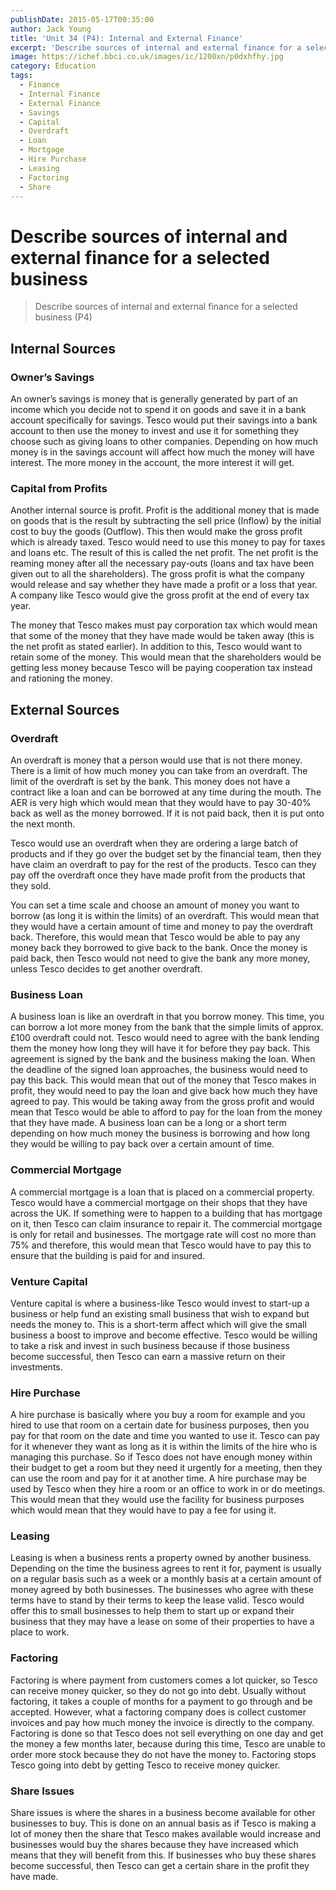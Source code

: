 ```yaml
---
publishDate: 2015-05-17T00:35:00
author: Jack Young
title: 'Unit 34 (P4): Internal and External Finance'
excerpt: 'Describe sources of internal and external finance for a selected business.'
image: https://ichef.bbci.co.uk/images/ic/1200xn/p0dxhfhy.jpg
category: Education
tags:
  - Finance
  - Internal Finance
  - External Finance
  - Savings
  - Capital
  - Overdraft
  - Loan
  - Mortgage
  - Hire Purchase
  - Leasing
  - Factoring
  - Share
---
```


# Describe sources of internal and external finance for a selected business

> Describe sources of internal and external finance for a selected business (P4)

## Internal Sources

### Owner’s Savings

An owner’s savings is money that is generally generated by part of an income which you decide not to spend it on goods and save it in a bank account specifically for savings. Tesco would put their savings into a bank account to then use the money to invest and use it for something they choose such as giving loans to other companies. Depending on how much money is in the savings account will affect how much the money will have interest. The more money in the account, the more interest it will get.

### Capital from Profits

Another internal source is profit. Profit is the additional money that is made on goods that is the result by subtracting the sell price (Inflow) by the initial cost to buy the goods (Outflow). This then would make the gross profit which is already taxed. Tesco would need to use this money to pay for taxes and loans etc. The result of this is called the net profit. The net profit is the reaming money after all the necessary pay-outs (loans and tax have been given out to all the shareholders). The gross profit is what the company would release and say whether they have made a profit or a loss that year. A company like Tesco would give the gross profit at the end of every tax year.

The money that Tesco makes must pay corporation tax which would mean that some of the money that they have made would be taken away (this is the net profit as stated earlier). In addition to this, Tesco would want to retain some of the money. This would mean that the shareholders would be getting less money because Tesco will be paying cooperation tax instead and rationing the money.

## External Sources

### Overdraft

An overdraft is money that a person would use that is not there money. There is a limit of how much money you can take from an overdraft. The limit of the overdraft is set by the bank. This money does not have a contract like a loan and can be borrowed at any time during the mouth. The AER is very high which would mean that they would have to pay 30-40% back as well as the money borrowed. If it is not paid back, then it is put onto the next month.

Tesco would use an overdraft when they are ordering a large batch of products and if they go over the budget set by the financial team, then they have claim an overdraft to pay for the rest of the products. Tesco can they pay off the overdraft once they have made profit from the products that they sold.

You can set a time scale and choose an amount of money you want to borrow (as long it is within the limits) of an overdraft. This would mean that they would have a certain amount of time and money to pay the overdraft back. Therefore, this would mean that Tesco would be able to pay any money back they borrowed to give back to the bank. Once the money is paid back, then Tesco would not need to give the bank any more money, unless Tesco decides to get another overdraft.

### Business Loan

A business loan is like an overdraft in that you borrow money. This time, you can borrow a lot more money from the bank that the simple limits of approx. £100 overdraft could not. Tesco would need to agree with the bank lending them the money how long they will have it for before they pay back. This agreement is signed by the bank and the business making the loan. When the deadline of the signed loan approaches, the business would need to pay this back. This would mean that out of the money that Tesco makes in profit, they would need to pay the loan and give back how much they have agreed to pay. This would be taking away from the gross profit and would mean that Tesco would be able to afford to pay for the loan from the money that they have made. A business loan can be a long or a short term depending on how much money the business is borrowing and how long they would be willing to pay back over a certain amount of time.

### Commercial Mortgage

A commercial mortgage is a loan that is placed on a commercial property. Tesco would have a commercial mortgage on their shops that they have across the UK. If something were to happen to a building that has mortgage on it, then Tesco can claim insurance to repair it. The commercial mortgage is only for retail and businesses. The mortgage rate will cost no more than 75% and therefore, this would mean that Tesco would have to pay this to ensure that the building is paid for and insured.

### Venture Capital

Venture capital is where a business-like Tesco would invest to start-up a business or help fund an existing small business that wish to expand but needs the money to. This is a short-term affect which will give the small business a boost to improve and become effective. Tesco would be willing to take a risk and invest in such business because if those business become successful, then Tesco can earn a massive return on their investments.

### Hire Purchase

A hire purchase is basically where you buy a room for example and you hired to use that room on a certain date for business purposes, then you pay for that room on the date and time you wanted to use it. Tesco can pay for it whenever they want as long as it is within the limits of the hire who is managing this purchase. So if Tesco does not have enough money within their budget to get a room but they need it urgently for a meeting, then they can use the room and pay for it at another time. A hire purchase may be used by Tesco when they hire a room or an office to work in or do meetings. This would mean that they would use the facility for business purposes which would mean that they would have to pay a fee for using it.

### Leasing

Leasing is when a business rents a property owned by another business. Depending on the time the business agrees to rent it for, payment is usually on a regular basis such as a week or a monthly basis at a certain amount of money agreed by both businesses. The businesses who agree with these terms have to stand by their terms to keep the lease valid. Tesco would offer this to small businesses to help them to start up or expand their business that they may have a lease on some of their properties to have a place to work.

### Factoring

Factoring is where payment from customers comes a lot quicker, so Tesco can receive money quicker, so they do not go into debt. Usually without factoring, it takes a couple of months for a payment to go through and be accepted. However, what a factoring company does is collect customer invoices and pay how much money the invoice is directly to the company. Factoring is done so that Tesco does not sell everything on one day and get the money a few months later, because during this time, Tesco are unable to order more stock because they do not have the money to. Factoring stops Tesco going into debt by getting Tesco to receive money quicker.

### Share Issues

Share issues is where the shares in a business become available for other businesses to buy. This is done on an annual basis as if Tesco is making a lot of money then the share that Tesco makes available would increase and businesses would buy the shares because they have increased which means that they will benefit from this. If businesses who buy these shares become successful, then Tesco can get a certain share in the profit they have made.
